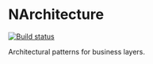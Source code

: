 # NArchitecture

[![Build status](https://ci.appveyor.com/api/projects/status/x9vt5uaaadesfpvg?svg=true)](https://ci.appveyor.com/project/Myslik/narchitecture)

Architectural patterns for business layers.
